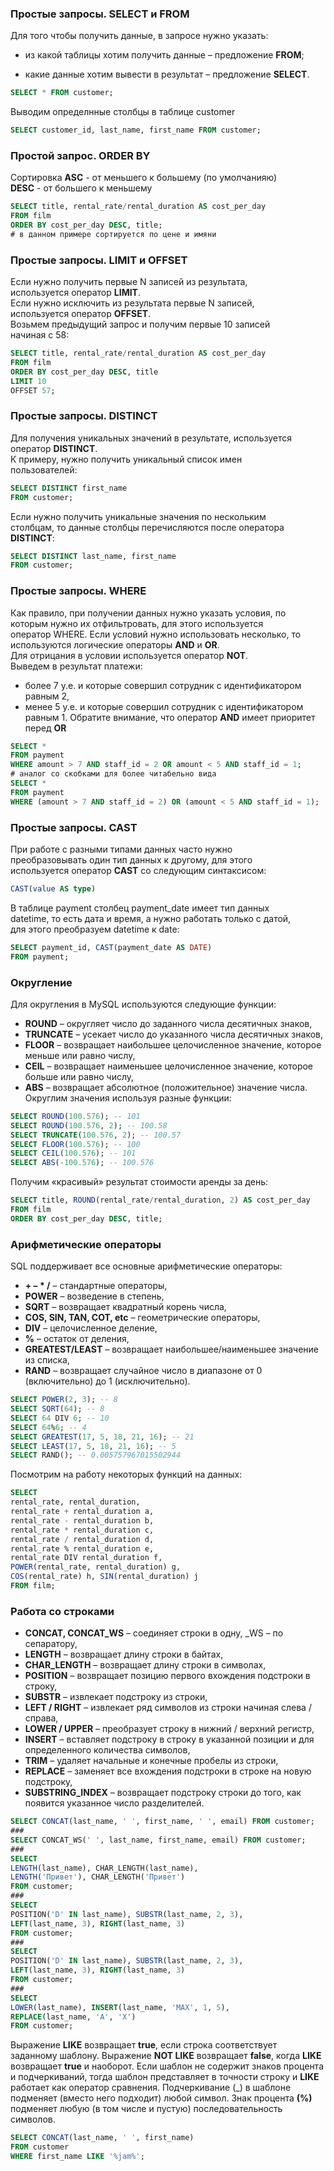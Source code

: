 ### Простые запросы. SELECT и FROM

Для того чтобы получить данные, в запросе нужно указать:

- из какой таблицы хотим получить данные – предложение **FROM**;

- какие данные хотим вывести в результат – предложение **SELECT**.
  
```sql
SELECT * FROM customer;
```

Выводим определнные столбцы в таблице customer
```sql
SELECT customer_id, last_name, first_name FROM customer;
```

### Простой запрос. ORDER BY  

Сортировка **ASC** - от меньшего к большему (по умолчанияю)  
**DESC** - от большего к меньшему  
```sql
SELECT title, rental_rate/rental_duration AS cost_per_day
FROM film
ORDER BY cost_per_day DESC, title;
# в данном примере сортируется по цене и имяни
```
### Простые запросы. LIMIT и OFFSET  
Если нужно получить первые N записей из результата,  
используется оператор **LIMIT**.  
Если нужно исключить из результата первые N записей,  
используется оператор **OFFSET**.  
Возьмем предыдущий запрос и получим первые 10 записей  
начиная с 58:  
```sql
SELECT title, rental_rate/rental_duration AS cost_per_day
FROM film
ORDER BY cost_per_day DESC, title
LIMIT 10
OFFSET 57;
```

### Простые запросы. DISTINCT  
Для получения уникальных значений в результате, используется  
оператор **DISTINCT**.  
К примеру, нужно получить уникальный список имен  
пользователей:  
```sql
SELECT DISTINCT first_name
FROM customer;
```

Если нужно получить уникальные значения по нескольким  
столбцам, то данные столбцы перечисляются после оператора  
**DISTINCT**:  
```sql
SELECT DISTINCT last_name, first_name
FROM customer;
```

### Простые запросы. WHERE  
Как правило, при получении данных нужно указать условия, по  
которым нужно их отфильтровать, для этого используется  
оператор WHERE. Если условий нужно использовать несколько, то  
используются логические операторы **AND** и **OR**.  
Для отрицания в условии используется оператор **NOT**.  
Выведем в результат платежи:  
-  более 7 у.е. и которые совершил сотрудник с идентификатором равным 2,
-  менее 5 у.е. и которые совершил сотрудник с идентификатором равным 1.
Обратите внимание, что оператор **AND** имеет приоритет перед **OR**  
```sql
SELECT *
FROM payment
WHERE amount > 7 AND staff_id = 2 OR amount < 5 AND staff_id = 1;
# аналог со скобками для более читабельно вида
SELECT *
FROM payment
WHERE (amount > 7 AND staff_id = 2) OR (amount < 5 AND staff_id = 1);
```

### Простые запросы. CAST  
При работе с разными типами данных часто нужно  
преобразовывать один тип данных к другому, для этого  
используется оператор **CAST** со следующим синтаксисом:  
```sql
CAST(value AS type)
```
В таблице payment столбец payment_date имеет тип данных  
datetime, то есть дата и время, а нужно работать только с датой,  
для этого преобразуем datetime к date:  
```sql
SELECT payment_id, CAST(payment_date AS DATE)
FROM payment;
```

### Округление
Для округления в MySQL используются следующие функции:
- **ROUND** – округляет число до заданного числа десятичных
знаков,  
- **TRUNCATE** – усекает число до указанного числа десятичных знаков,  
- **FLOOR** – возвращает наибольшее целочисленное значение,
которое меньше или равно числу,  
- **CEIL** – возвращает наименьшее целочисленное значение,
которое больше или равно числу,  
- **ABS** – возвращает абсолютное (положительное) значение
числа.  
Округлим значения используя разные функции:  
```sql
SELECT ROUND(100.576); -- 101
SELECT ROUND(100.576, 2); -- 100.58
SELECT TRUNCATE(100.576, 2); -- 100.57
SELECT FLOOR(100.576); -- 100
SELECT CEIL(100.576); -- 101
SELECT ABS(-100.576); -- 100.576
```
Получим «красивый» результат стоимости аренды за день:  
```sql
SELECT title, ROUND(rental_rate/rental_duration, 2) AS cost_per_day
FROM film
ORDER BY cost_per_day DESC, title;
```

### Арифметические операторы
SQL поддерживает все основные арифметические операторы:  
- **+ – * /** – стандартные операторы,
- **POWER** – возведение в степень,
- **SQRT** – возвращает квадратный корень числа,
- **COS, SIN, TAN, COT, etc** – геометрические операторы,
- **DIV** – целочисленное деление,
- **%** – остаток от деления,
- **GREATEST/LEAST** – возвращает наибольшее/наименьшее
значение из списка,
- **RAND** – возвращает случайное число в диапазоне от 0
(включительно) до 1 (исключительно).
```sql
SELECT POWER(2, 3); -- 8
SELECT SQRT(64); -- 8
SELECT 64 DIV 6; -- 10
SELECT 64%6; -- 4
SELECT GREATEST(17, 5, 18, 21, 16); -- 21
SELECT LEAST(17, 5, 18, 21, 16); -- 5
SELECT RAND(); -- 0.005757967015502944
```
Посмотрим на работу некоторых функций на данных:  
```sql
SELECT
rental_rate, rental_duration,
rental_rate + rental_duration a,
rental_rate - rental_duration b,
rental_rate * rental_duration c,
rental_rate / rental_duration d,
rental_rate % rental_duration e,
rental_rate DIV rental_duration f,
POWER(rental_rate, rental_duration) g,
COS(rental_rate) h, SIN(rental_duration) j
FROM film;
```

### Работа со строками
- **CONCAT, CONCAT_WS** – соединяет строки в одну, _WS – по
сепаратору,
- **LENGTH** – возвращает длину строки в байтах,
- **CHAR_LENGTH** – возвращает длину строки в символах,
- **POSITION** – возвращает позицию первого вхождения подстроки в строку,
- **SUBSTR** – извлекает подстроку из строки,
- **LEFT / RIGHT** – извлекает ряд символов из строки начиная слева / справа,
- **LOWER / UPPER** – преобразует строку в нижний / верхний
регистр,
- **INSERT** – вставляет подстроку в строку в указанной позиции и для определенного количества символов,
- **TRIM** – удаляет начальные и конечные пробелы из строки,
- **REPLACE** – заменяет все вхождения подстроки в строке на новую подстроку,
- **SUBSTRING_INDEX** – возвращает подстроку строки до того, как появится указанное число разделителей.  

```sql
SELECT CONCAT(last_name, ' ', first_name, ' ', email) FROM customer;
###
SELECT CONCAT_WS(' ', last_name, first_name, email) FROM customer;
###
SELECT
LENGTH(last_name), CHAR_LENGTH(last_name),
LENGTH('Привет'), CHAR_LENGTH('Привет')
FROM customer;
###
SELECT
POSITION('D' IN last_name), SUBSTR(last_name, 2, 3),
LEFT(last_name, 3), RIGHT(last_name, 3)
FROM customer;
###
SELECT
POSITION('D' IN last_name), SUBSTR(last_name, 2, 3),
LEFT(last_name, 3), RIGHT(last_name, 3)
FROM customer;
###
SELECT
LOWER(last_name), INSERT(last_name, 'MAX', 1, 5),
REPLACE(last_name, 'A', 'X')
FROM customer;
```
Выражение **LIKE** возвращает **true**, если строка соответствует заданному шаблону. Выражение **NOT LIKE** возвращает **false**, когда **LIKE** возвращает **true** и наоборот. Если шаблон не содержит знаков процента и подчеркиваний, тогда шаблон представляет в точности строку и **LIKE** работает как оператор сравнения. Подчеркивание (_) в шаблоне подменяет (вместо него подходит) любой символ. Знак процента **(%)** подменяет любую (в том числе и пустую) последовательность символов.
```sql
SELECT CONCAT(last_name, ' ', first_name)
FROM customer
WHERE first_name LIKE '%jam%';
```


